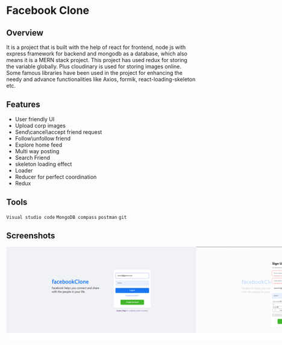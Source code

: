 # Facebook Clone

## Overview

It is a project that is built with the help of react for frontend, node js with express framework for backend and mongodb as a database, which also means it is a MERN stack project. This project has used redux for storing the variable globally. Plus cloudinary is used for storing images online. Some famous libraries have been used in the project for enhancing the needy and advance functionalities like Axios, formik, react-loading-skeleton etc.

## Features

* User friendly UI
* Upload corp images
* Send\cancel\accept friend request
* Follow\unfollow friend
* Explore home feed
* Multi way posting
* Search Friend
* skeleton loading effect
* Loader
* Reducer for perfect coordination
* Redux

## Tools

`Visual studio code`
`MongoDB compass`
`postman`
`git`

## Screenshots
<div style="display:flex;">
<img src="https://github.com/theroughcoder/Facebookclone/blob/section9/screenshots/fb%20login.png"  />
<img src="https://github.com/theroughcoder/Facebookclone/blob/section9/screenshots/fb%20registration%20form.png" />
<img src="https://github.com/theroughcoder/Facebookclone/blob/section9/screenshots/fb%20home%20screen.png"  />
<img src="https://github.com/theroughcoder/Facebookclone/blob/section9/screenshots/fb%20search%20screen.png" />
<img src="https://github.com/theroughcoder/Facebookclone/blob/section9/screenshots/fb%20profile%20screen.png"  />
<img src="https://github.com/theroughcoder/Facebookclone/blob/section9/screenshots/fb%20profile%20.png" />
<img src="https://github.com/theroughcoder/Facebookclone/blob/section9/screenshots/fb%20create%20post.png"  />
<img src="https://github.com/theroughcoder/Facebookclone/blob/section9/screenshots/fb%20friend%20request%20screen.png" />
<img src="https://github.com/theroughcoder/Facebookclone/blob/section9/screenshots/fb%20menu.png"  />
<img src="https://github.com/theroughcoder/Facebookclone/blob/section9/screenshots/fb%20post%20reaction.png" />
<img src="https://github.com/theroughcoder/Facebookclone/blob/section9/screenshots/fb%20update%20profile%20picture.png"  />


</div>

![]()
